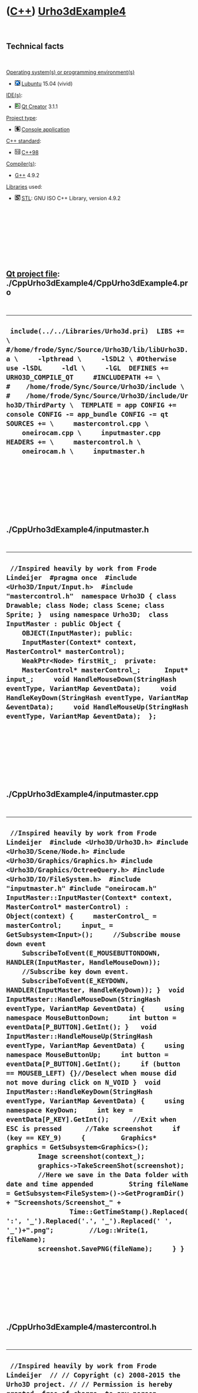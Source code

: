 



 

 

 

 

 

([C++](Cpp.htm)) [Urho3dExample4](CppUrho3dExample4.htm)
========================================================

 

Technical facts
---------------

 

[Operating system(s) or programming environment(s)](CppOs.htm)

-   ![Lubuntu](PicLubuntu.png) [Lubuntu](CppLubuntu.htm) 15.04 (vivid)

[IDE(s)](CppIde.htm):

-   ![Qt Creator](PicQtCreator.png) [Qt Creator](CppQtCreator.htm) 3.1.1

[Project type](CppQtProjectType.htm):

-   ![console](PicConsole.png) [Console
    application](CppConsoleApplication.htm)

[C++ standard](CppStandard.htm):

-   ![C++98](PicCpp98.png) [C++98](Cpp98.htm)

[Compiler(s)](CppCompiler.htm):

-   [G++](CppGpp.htm) 4.9.2

[Libraries](CppLibrary.htm) used:

-   ![STL](PicStl.png) [STL](CppStl.htm): GNU ISO C++ Library, version
    4.9.2

 

 

 

 

 

[Qt project file](CppQtProjectFile.htm): ./CppUrho3dExample4/CppUrho3dExample4.pro
----------------------------------------------------------------------------------

 

  ----------------------------------------------------------------------------------------------------------------------------------------------------------------------------------------------------------------------------------------------------------------------------------------------------------------------------------------------------------------------------------------------------------------------------------------------------------------------------------------------------------------------------------------------------------------------------
  ` include(../../Libraries/Urho3d.pri)  LIBS += \      #/home/frode/Sync/Source/Urho3D/lib/libUrho3D.a \     -lpthread \     -lSDL2 \ #Otherwise use -lSDL     -ldl \     -lGL  DEFINES += URHO3D_COMPILE_QT     #INCLUDEPATH += \ #    /home/frode/Sync/Source/Urho3D/include \ #    /home/frode/Sync/Source/Urho3D/include/Urho3D/ThirdParty \  TEMPLATE = app CONFIG += console CONFIG -= app_bundle CONFIG -= qt  SOURCES += \     mastercontrol.cpp \     oneirocam.cpp \     inputmaster.cpp  HEADERS += \     mastercontrol.h \     oneirocam.h \     inputmaster.h`
  ----------------------------------------------------------------------------------------------------------------------------------------------------------------------------------------------------------------------------------------------------------------------------------------------------------------------------------------------------------------------------------------------------------------------------------------------------------------------------------------------------------------------------------------------------------------------------

 

 

 

 

 

./CppUrho3dExample4/inputmaster.h
---------------------------------

 

  -----------------------------------------------------------------------------------------------------------------------------------------------------------------------------------------------------------------------------------------------------------------------------------------------------------------------------------------------------------------------------------------------------------------------------------------------------------------------------------------------------------------------------------------------------------------------------------------------------------------------------------------------------------------------------------------------
  ` //Inspired heavily by work from Frode Lindeijer  #pragma once  #include <Urho3D/Input/Input.h>  #include "mastercontrol.h"  namespace Urho3D { class Drawable; class Node; class Scene; class Sprite; }  using namespace Urho3D;  class InputMaster : public Object {     OBJECT(InputMaster); public:     InputMaster(Context* context, MasterControl* masterControl);     WeakPtr<Node> firstHit_;  private:     MasterControl* masterControl_;      Input* input_;     void HandleMouseDown(StringHash eventType, VariantMap &eventData);     void HandleKeyDown(StringHash eventType, VariantMap &eventData);     void HandleMouseUp(StringHash eventType, VariantMap &eventData);  };`
  -----------------------------------------------------------------------------------------------------------------------------------------------------------------------------------------------------------------------------------------------------------------------------------------------------------------------------------------------------------------------------------------------------------------------------------------------------------------------------------------------------------------------------------------------------------------------------------------------------------------------------------------------------------------------------------------------

 

 

 

 

 

./CppUrho3dExample4/inputmaster.cpp
-----------------------------------

 

  ---------------------------------------------------------------------------------------------------------------------------------------------------------------------------------------------------------------------------------------------------------------------------------------------------------------------------------------------------------------------------------------------------------------------------------------------------------------------------------------------------------------------------------------------------------------------------------------------------------------------------------------------------------------------------------------------------------------------------------------------------------------------------------------------------------------------------------------------------------------------------------------------------------------------------------------------------------------------------------------------------------------------------------------------------------------------------------------------------------------------------------------------------------------------------------------------------------------------------------------------------------------------------------------------------------------------------------------------------------------------------------------------------------------------------------------------------------------------------------------------------------------------------------------------------------------------------------------------------------------------------------------------------------------------------------------------------------------------------------------------------------------------------------------------------------------------------------------------------------------------------
  ` //Inspired heavily by work from Frode Lindeijer  #include <Urho3D/Urho3D.h> #include <Urho3D/Scene/Node.h> #include <Urho3D/Graphics/Graphics.h> #include <Urho3D/Graphics/OctreeQuery.h> #include <Urho3D/IO/FileSystem.h>  #include "inputmaster.h" #include "oneirocam.h"  InputMaster::InputMaster(Context* context, MasterControl* masterControl) : Object(context) {     masterControl_ = masterControl;     input_ = GetSubsystem<Input>();     //Subscribe mouse down event     SubscribeToEvent(E_MOUSEBUTTONDOWN, HANDLER(InputMaster, HandleMouseDown));     //Subscribe key down event.     SubscribeToEvent(E_KEYDOWN, HANDLER(InputMaster, HandleKeyDown)); }  void InputMaster::HandleMouseDown(StringHash eventType, VariantMap &eventData) {     using namespace MouseButtonDown;     int button = eventData[P_BUTTON].GetInt(); }   void InputMaster::HandleMouseUp(StringHash eventType, VariantMap &eventData) {     using namespace MouseButtonUp;     int button = eventData[P_BUTTON].GetInt();     if (button == MOUSEB_LEFT) {}//Deselect when mouse did not move during click on N_VOID }  void InputMaster::HandleKeyDown(StringHash eventType, VariantMap &eventData) {     using namespace KeyDown;     int key = eventData[P_KEY].GetInt();      //Exit when ESC is pressed      //Take screenshot     if (key == KEY_9)     {         Graphics* graphics = GetSubsystem<Graphics>();         Image screenshot(context_);         graphics->TakeScreenShot(screenshot);         //Here we save in the Data folder with date and time appended         String fileName = GetSubsystem<FileSystem>()->GetProgramDir() + "Screenshots/Screenshot_" +                 Time::GetTimeStamp().Replaced(':', '_').Replaced('.', '_').Replaced(' ', '_')+".png";         //Log::Write(1, fileName);         screenshot.SavePNG(fileName);     } }`
  ---------------------------------------------------------------------------------------------------------------------------------------------------------------------------------------------------------------------------------------------------------------------------------------------------------------------------------------------------------------------------------------------------------------------------------------------------------------------------------------------------------------------------------------------------------------------------------------------------------------------------------------------------------------------------------------------------------------------------------------------------------------------------------------------------------------------------------------------------------------------------------------------------------------------------------------------------------------------------------------------------------------------------------------------------------------------------------------------------------------------------------------------------------------------------------------------------------------------------------------------------------------------------------------------------------------------------------------------------------------------------------------------------------------------------------------------------------------------------------------------------------------------------------------------------------------------------------------------------------------------------------------------------------------------------------------------------------------------------------------------------------------------------------------------------------------------------------------------------------------------------

 

 

 

 

 

./CppUrho3dExample4/mastercontrol.h
-----------------------------------

 

  --------------------------------------------------------------------------------------------------------------------------------------------------------------------------------------------------------------------------------------------------------------------------------------------------------------------------------------------------------------------------------------------------------------------------------------------------------------------------------------------------------------------------------------------------------------------------------------------------------------------------------------------------------------------------------------------------------------------------------------------------------------------------------------------------------------------------------------------------------------------------------------------------------------------------------------------------------------------------------------------------------------------------------------------------------------------------------------------------------------------------------------------------------------------------------------------------------------------------------------------------------------------------------------------------------------------------------------------------------------------------------------------------------------------------------------------------------------------------------------------------------------------------------------------------------------------------------------------------------------------------------------------------------------------------------------------------------------------------------------------------------------------------------------------------------------------------------------------------------------------------------------------------------------------------------------------------------------------------------------------------------------------------------------------------------------------------------------------------------------------------------------------------------------------------------------------------------------------------------------------------------------------------------------------------------------------------------------------------------------------------------------------------------------------------------------------------------------------------------------------------------------------------------------------------------------------------------------------------------------------------------------------------------------------------------------------------------------------------------------------------------------------------------------------------------------------------------------------------------------------------------------------------------------------------------------------------------------------------------------------------------------------------------------------------------------------------------------------------------------------------------------------------------------------------------------------------------------------------------------------------------------------------------------------------------------------------------------------------------------------------------------------------------------------------------------------------------------------------------------------------------------------------------------------------------------------------------------------------------------------------------------------------------------------------------------------------------------------------------------------------------------------------------------------------------------------------------------------------------------------------------------------------------------------------------------------------------------------------------------------------------------------------------------------------------------------------------------------------------------------------------------------------------------------
  ` //Inspired heavily by work from Frode Lindeijer  // // Copyright (c) 2008-2015 the Urho3D project. // // Permission is hereby granted, free of charge, to any person obtaining a copy // of this software and associated documentation files (the "Software"), to deal // in the Software without restriction, including without limitation the rights // to use, copy, modify, merge, publish, distribute, sublicense, and/or sell // copies of the Software, and to permit persons to whom the Software is // furnished to do so, subject to the following conditions: // // The above copyright notice and this permission notice shall be included in // all copies or substantial portions of the Software. // // THE SOFTWARE IS PROVIDED "AS IS", WITHOUT WARRANTY OF ANY KIND, EXPRESS OR // IMPLIED, INCLUDING BUT NOT LIMITED TO THE WARRANTIES OF MERCHANTABILITY, // FITNESS FOR A PARTICULAR PURPOSE AND NONINFRINGEMENT. IN NO EVENT SHALL THE // AUTHORS OR COPYRIGHT HOLDERS BE LIABLE FOR ANY CLAIM, DAMAGES OR OTHER // LIABILITY, WHETHER IN AN ACTION OF CONTRACT, TORT OR OTHERWISE, ARISING FROM, // OUT OF OR IN CONNECTION WITH THE SOFTWARE OR THE USE OR OTHER DEALINGS IN // THE SOFTWARE. //  #pragma once  #include <Urho3D/Urho3D.h> #include <Urho3D/Container/HashMap.h> #include <Urho3D/Engine/Application.h> #include <Urho3D/Graphics/Viewport.h> #include <Urho3D/Graphics/Renderer.h> #include <Urho3D/UI/UI.h> //#include <Urho3D/Physics/RigidBody.h>  namespace Urho3D { class Drawable; class Node; class Scene; class Sprite; }  using namespace Urho3D;  class OneiroCam; class InputMaster;  typedef struct GameWorld {     SharedPtr<OneiroCam> camera;     SharedPtr<Scene> scene;     SharedPtr<Node> backgroundNode;     SharedPtr<Node> voidNode;     struct {         SharedPtr<Node> sceneCursor;         SharedPtr<Cursor> uiCursor;         PODVector<RayQueryResult> hitResults;     } cursor; } GameWorld;  typedef struct HitInfo {     Vector3 position_;     Vector3 hitNormal_;     Node* hitNode_;     Drawable* drawable_; } HitInfo;  namespace { StringHash const N_VOID = StringHash("Void"); StringHash const N_CURSOR = StringHash("Cursor"); StringHash const N_TILEPART = StringHash("TilePart"); StringHash const N_SLOT = StringHash("Slot"); }  class MasterControl : public Application {     /// Enable type information.     OBJECT(MasterControl);     friend class InputMaster; public:     /// Constructor.     MasterControl(Context* context);     GameWorld world;     SharedPtr<ResourceCache> cache_;     SharedPtr<Graphics> graphics_;       /// Setup before engine initialization. Modifies the engine paramaters.     virtual void Setup();     /// Setup after engine initialization.     virtual void Start();     /// Cleanup after the main loop. Called by Application.     virtual void Stop();     void Exit(); private:     SharedPtr<UI> ui_;     SharedPtr<Renderer> renderer_;     SharedPtr<XMLFile> defaultStyle_;      /// Set custom window title and icon     void SetWindowTitleAndIcon();     /// Create console and debug HUD     void CreateConsoleAndDebugHud();      /// Construct the scene content.     void CreateScene();     /// Construct user interface elements.     void CreateUI();     /// Subscribe to application-wide logic update and post-render update events.     void SubscribeToEvents();      /// Handle scene update event to control camera's pitch and yaw.     void HandleSceneUpdate(StringHash eventType, VariantMap& eventData);     /// Handle the logic update event.     void HandleUpdate(StringHash eventType, VariantMap& eventData);     /// Handle the post-render update event.     void HandlePostRenderUpdate(StringHash eventType, VariantMap& eventData);      /// Create a mushroom object at position.     void CreatePlatform(const Vector3 pos);     void UpdateCursor(double timeStep);     /// Utility function to raycast to the cursor position. Return true if hit.     bool CursorRayCast(double maxDistance, PODVector<RayQueryResult> &hitResults);      /// Pause flag     bool paused_; };`
  --------------------------------------------------------------------------------------------------------------------------------------------------------------------------------------------------------------------------------------------------------------------------------------------------------------------------------------------------------------------------------------------------------------------------------------------------------------------------------------------------------------------------------------------------------------------------------------------------------------------------------------------------------------------------------------------------------------------------------------------------------------------------------------------------------------------------------------------------------------------------------------------------------------------------------------------------------------------------------------------------------------------------------------------------------------------------------------------------------------------------------------------------------------------------------------------------------------------------------------------------------------------------------------------------------------------------------------------------------------------------------------------------------------------------------------------------------------------------------------------------------------------------------------------------------------------------------------------------------------------------------------------------------------------------------------------------------------------------------------------------------------------------------------------------------------------------------------------------------------------------------------------------------------------------------------------------------------------------------------------------------------------------------------------------------------------------------------------------------------------------------------------------------------------------------------------------------------------------------------------------------------------------------------------------------------------------------------------------------------------------------------------------------------------------------------------------------------------------------------------------------------------------------------------------------------------------------------------------------------------------------------------------------------------------------------------------------------------------------------------------------------------------------------------------------------------------------------------------------------------------------------------------------------------------------------------------------------------------------------------------------------------------------------------------------------------------------------------------------------------------------------------------------------------------------------------------------------------------------------------------------------------------------------------------------------------------------------------------------------------------------------------------------------------------------------------------------------------------------------------------------------------------------------------------------------------------------------------------------------------------------------------------------------------------------------------------------------------------------------------------------------------------------------------------------------------------------------------------------------------------------------------------------------------------------------------------------------------------------------------------------------------------------------------------------------------------------------------------------------------------------------------------------------------

 

 

 

 

 

./CppUrho3dExample4/mastercontrol.cpp
-------------------------------------

 

  -----------------------------------------------------------------------------------------------------------------------------------------------------------------------------------------------------------------------------------------------------------------------------------------------------------------------------------------------------------------------------------------------------------------------------------------------------------------------------------------------------------------------------------------------------------------------------------------------------------------------------------------------------------------------------------------------------------------------------------------------------------------------------------------------------------------------------------------------------------------------------------------------------------------------------------------------------------------------------------------------------------------------------------------------------------------------------------------------------------------------------------------------------------------------------------------------------------------------------------------------------------------------------------------------------------------------------------------------------------------------------------------------------------------------------------------------------------------------------------------------------------------------------------------------------------------------------------------------------------------------------------------------------------------------------------------------------------------------------------------------------------------------------------------------------------------------------------------------------------------------------------------------------------------------------------------------------------------------------------------------------------------------------------------------------------------------------------------------------------------------------------------------------------------------------------------------------------------------------------------------------------------------------------------------------------------------------------------------------------------------------------------------------------------------------------------------------------------------------------------------------------------------------------------------------------------------------------------------------------------------------------------------------------------------------------------------------------------------------------------------------------------------------------------------------------------------------------------------------------------------------------------------------------------------------------------------------------------------------------------------------------------------------------------------------------------------------------------------------------------------------------------------------------------------------------------------------------------------------------------------------------------------------------------------------------------------------------------------------------------------------------------------------------------------------------------------------------------------------------------------------------------------------------------------------------------------------------------------------------------------------------------------------------------------------------------------------------------------------------------------------------------------------------------------------------------------------------------------------------------------------------------------------------------------------------------------------------------------------------------------------------------------------------------------------------------------------------------------------------------------------------------------------------------------------------------------------------------------------------------------------------------------------------------------------------------------------------------------------------------------------------------------------------------------------------------------------------------------------------------------------------------------------------------------------------------------------------------------------------------------------------------------------------------------------------------------------------------------------------------------------------------------------------------------------------------------------------------------------------------------------------------------------------------------------------------------------------------------------------------------------------------------------------------------------------------------------------------------------------------------------------------------------------------------------------------------------------------------------------------------------------------------------------------------------------------------------------------------------------------------------------------------------------------------------------------------------------------------------------------------------------------------------------------------------------------------------------------------------------------------------------------------------------------------------------------------------------------------------------------------------------------------------------------------------------------------------------------------------------------------------------------------------------------------------------------------------------------------------------------------------------------------------------------------------------------------------------------------------------------------------------------------------------------------------------------------------------------------------------------------------------------------------------------------------------------------------------------------------------------------------------------------------------------------------------------------------------------------------------------------------------------------------------------------------------------------------------------------------------------------------------------------------------------------------------------------------------------------------------------------------------------------------------------------------------------------------------------------------------------------------------------------------------------------------------------------------------------------------------------------------------------------------------------------------------------------------------------------------------------------------------------------------------------------------------------------------------------------------------------------------------------------------------------------------------------------------------------------------------------------------------------------------------------------------------------------------------------------------------------------------------------------------------------------------------------------------------------------------------------------------------------------------------------------------------------------------------------------------------------------------------------------------------------------------------------------------------------------------------------------------------------------------------------------------------------------------------------------------------------------------------------------------------------------------------------------------------------------------------------------------------------------------------------------------------------------------------------------------------------------------------------------------------------------------------------------------------------------------------------------------------------------------------------------------------------------------------------------------------------------------------------------------------------------------------------------------------------------------------------------------------------------------------------------------------------------------------------------------------------------------------------------------------------------------------------------------------------------------------------------------------------------------------------------------------------------------------------------------------------------------------------------------------------------------------------------------------------------------------------------------------------------------------------------------------------------------------------------------------------------------------------------------------------------------------------------------------------------------------------------------------------------------------------------------------------------------------------------------------------------------------------------------------------------------------------------------------------------------------------------------------------------------------------------------------------------------------------------------------------------------------------------------------------------------------------------------------------------------------------------------------------------------------------------------------------------------------------------------------------------------------------------------------------------------------------------------------------------------------------------------------------------------------------------------------------------------------------------------------------------------------------------------------------------------------------------------------------------------------------------------------------------------------------------------------------------------------------------------------------------------------------------------------------------------------------------------------------------------------------------------------------------------------------------------------------------------------------------------------------------------------------------------------------------------------------------------------------------------------------------------------------------------------------------------------------------------------------------------------------------------------------------------------------------------------------------------------------------------------------------------------------------------------------------------------------------------------------------------------------------------------------------------------------------------------------------------------------------------------------------------------------------------------------------------------------------------------------------------------------------------------------------------------------------------------------------------------------------------------------------------------------------------------------------------------------------------------------------------------------------------------------------------------------------------------------------------------------------------------------------------------------------------------------------------------------------------------------------------------------------------------------------------------------------------------------------------------------------------------------------------------------------------------------------------------------------------------------------------------------------------------------------------------------------------------------------------------------------------------------------------------------------------------------------------------------------------------------------------------------------------------------------------------------------------------------------------------------------------------------------------------------------------------------
  ` //Inspired heavily by work from Frode Lindeijer  // // Copyright (c) 2008-2015 the Urho3D project. // // Permission is hereby granted, free of charge, to any person obtaining a copy // of this software and associated documentation files (the "Software"), to deal // in the Software without restriction, including without limitation the rights // to use, copy, modify, merge, publish, distribute, sublicense, and/or sell // copies of the Software, and to permit persons to whom the Software is // furnished to do so, subject to the following conditions: // // The above copyright notice and this permission notice shall be included in // all copies or substantial portions of the Software. // // THE SOFTWARE IS PROVIDED "AS IS", WITHOUT WARRANTY OF ANY KIND, EXPRESS OR // IMPLIED, INCLUDING BUT NOT LIMITED TO THE WARRANTIES OF MERCHANTABILITY, // FITNESS FOR A PARTICULAR PURPOSE AND NONINFRINGEMENT. IN NO EVENT SHALL THE // AUTHORS OR COPYRIGHT HOLDERS BE LIABLE FOR ANY CLAIM, DAMAGES OR OTHER // LIABILITY, WHETHER IN AN ACTION OF CONTRACT, TORT OR OTHERWISE, ARISING FROM, // OUT OF OR IN CONNECTION WITH THE SOFTWARE OR THE USE OR OTHER DEALINGS IN // THE SOFTWARE. //  #include <Urho3D/Urho3D.h> #include <Urho3D/Engine/Engine.h> #include <Urho3D/Engine/Console.h> #include <Urho3D/Graphics/Graphics.h> #include <Urho3D/Graphics/DebugRenderer.h> #include <Urho3D/Engine/DebugHud.h> #include <Urho3D/DebugNew.h> #include <Urho3D/UI/Text.h> #include <Urho3D/UI/Font.h> #include <Urho3D/Scene/Scene.h> #include <Urho3D/Physics/PhysicsWorld.h> #include <Urho3D/Physics/CollisionShape.h> #include <Urho3D/Graphics/Model.h> #include <Urho3D/Graphics/StaticModel.h> #include <Urho3D/Graphics/Light.h> #include <Urho3D/Graphics/Camera.h> #include <Urho3D/Graphics/Material.h> #include <Urho3D/Graphics/RenderPath.h> #include <Urho3D/IO/FileSystem.h> #include <Urho3D/Resource/ResourceCache.h> #include <Urho3D/Resource/XMLFile.h> #include <Urho3D/Resource/Resource.h> #include <Urho3D/Audio/Sound.h> #include <Urho3D/Audio/SoundSource.h>  #include <Urho3D/IO/Log.h> #include <Urho3D/Scene/SceneEvents.h> #include <Urho3D/Core/CoreEvents.h> #include <Urho3D/Graphics/Octree.h> #include <Urho3D/Graphics/OctreeQuery.h>  #include "mastercontrol.h" #include "oneirocam.h" #include "inputmaster.h"  DEFINE_APPLICATION_MAIN(MasterControl);  MasterControl::MasterControl(Context *context):     Application(context),     paused_(false) {   std::system("ln -s ../../Libraries/Urho3D/bin/Data");   std::system("ln -s ../../Libraries/Urho3D/bin/CoreData"); }   void MasterControl::Setup() {     // Modify engine startup parameters.     //Set custom window title and icon.     engineParameters_["WindowTitle"] = "TestVoxelWidget";     engineParameters_["LogName"] = GetSubsystem<FileSystem>()->GetAppPreferencesDir("urho3d", "logs")+"TestVoxelWidget.log";     engineParameters_["FullScreen"] = true;     engineParameters_["Headless"] = false;     engineParameters_["WindowWidth"] = 1980;     engineParameters_["WindowHeight"] = 1080; } void MasterControl::Start() {     new InputMaster(context_, this);     cache_ = GetSubsystem<ResourceCache>();     graphics_ = GetSubsystem<Graphics>();     renderer_ = GetSubsystem<Renderer>();      // Get default style     defaultStyle_ = cache_->GetResource<XMLFile>("UI/DefaultStyle.xml");     SetWindowTitleAndIcon();     //Create console and debug HUD.     CreateConsoleAndDebugHud();     //Create the scene content     CreateScene();     //Create the UI content     CreateUI();     //Hook up to the frame update and render post-update events     SubscribeToEvents();      //Sound* music = cache_->GetResource<Sound>("Resources/Music/Macroform_-_Compassion.ogg"); //Main menu     //Sound* music = cache_->GetResource<Sound>("Resources/Music/Macroform_-_Dreaming.ogg");     /*     Sound* music = cache_->GetResource<Sound>("Resources/Music/Macroform_-_Root.ogg"); //Battle     music->SetLooped(true);     Node* musicNode = world.scene->CreateChild("Music");     SoundSource* musicSource = musicNode->CreateComponent<SoundSource>();     musicSource->SetSoundType(SOUND_MUSIC);     musicSource->Play(music);     */ } void MasterControl::Stop() {     engine_->DumpResources(true); }  void MasterControl::SubscribeToEvents() {     //Subscribe scene update event.     SubscribeToEvent(E_SCENEUPDATE, HANDLER(MasterControl, HandleSceneUpdate));     //Subscribe HandleUpdate() function for processing update events     SubscribeToEvent(E_UPDATE, HANDLER(MasterControl, HandleUpdate));     //Subscribe scene update event.     SubscribeToEvent(E_SCENEUPDATE, HANDLER(MasterControl, HandleSceneUpdate)); }  void MasterControl::SetWindowTitleAndIcon() {     //Create console     Console* console = engine_->CreateConsole();     console->SetDefaultStyle(defaultStyle_);     console->GetBackground()->SetOpacity(0.0f);      //Create debug HUD     DebugHud* debugHud = engine_->CreateDebugHud();     debugHud->SetDefaultStyle(defaultStyle_); }  void MasterControl::CreateConsoleAndDebugHud() {     // Create console     Console* console = engine_->CreateConsole();     console->SetDefaultStyle(defaultStyle_);     console->GetBackground()->SetOpacity(0.8f);      // Create debug HUD.     DebugHud* debugHud = engine_->CreateDebugHud();     debugHud->SetDefaultStyle(defaultStyle_); }  void MasterControl::CreateUI() {     ResourceCache* cache = GetSubsystem<ResourceCache>();     UI* ui = GetSubsystem<UI>();      //Create a Cursor UI element because we want to be able to hide and show it at will. When hidden, the mouse cursor will control the camera     world.cursor.uiCursor = new Cursor(context_);     world.cursor.uiCursor->SetVisible(false);     ui->SetCursor(world.cursor.uiCursor);      //Set starting position of the cursor at the rendering window center     world.cursor.uiCursor->SetPosition(graphics_->GetWidth()/2, graphics_->GetHeight()/2);      //Construct new Text object, set string to display and font to use     Text* instructionText = ui->GetRoot()->CreateChild<Text>();     instructionText->SetText(                 "TestVoxelWidget"                 );     //instructionText->SetFont(cache->GetResource<Font>("Resources/Fonts/Riau.ttf"), 32);     //The text has multiple rows. Center them in relation to each other     instructionText->SetHorizontalAlignment(HA_CENTER);     instructionText->SetVerticalAlignment(VA_CENTER);     instructionText->SetPosition(0, ui->GetRoot()->GetHeight()/2.1); }  void MasterControl::CreateScene() {     world.scene = new Scene(context_);      //Create octree, use default volume (-1000, -1000, -1000) to (1000,1000,1000)     /*Octree* octree = */world.scene->CreateComponent<Octree>();     //octree->SetSize(BoundingBox(Vector3(-10000, -100, -10000), Vector3(10000, 1000, 10000)), 1024);     PhysicsWorld* physicsWorld = world.scene->CreateComponent<PhysicsWorld>();     physicsWorld->SetGravity(Vector3::ZERO);     world.scene->CreateComponent<DebugRenderer>();      //Create cursor     world.cursor.sceneCursor = world.scene->CreateChild("Cursor");     world.cursor.sceneCursor->SetPosition(Vector3(0.0f,0.0f,0.0f));     StaticModel* cursorObject = world.cursor.sceneCursor->CreateComponent<StaticModel>();     //cursorObject->SetModel(cache_->GetResource<Model>("Resources/Models/Cursor.mdl"));     //cursorObject->SetMaterial(cache_->GetResource<Material>("Resources/Materials/glow.xml"));      //Create an invisible plane for mouse raycasting     world.voidNode = world.scene->CreateChild("Void");     //Location is set in update since the plane moves with the camera.     world.voidNode->SetScale(Vector3(1000.0f, 1.0f, 1000.0f));     StaticModel* planeObject = world.voidNode->CreateComponent<StaticModel>();     //planeObject->SetModel(cache_->GetResource<Model>("Models/Plane.mdl"));     //planeObject->SetMaterial(cache_->GetResource<Material>("Resources/Materials/invisible.xml"));      //Create background     for (int i = -2; i <= 2; i++){         for (int j = -2; j <= 2; j++){             world.backgroundNode = world.scene->CreateChild("BackPlane");             world.backgroundNode->SetScale(Vector3(512.0f, 1.0f, 512.0f));             world.backgroundNode->SetPosition(Vector3(512.0f*i, -200.0f, 512.0f*j));             StaticModel* backgroundObject = world.backgroundNode->CreateComponent<StaticModel>();             backgroundObject->SetModel(cache_->GetResource<Model>("Models/Plane.mdl"));             //backgroundObject->SetMaterial(cache_->GetResource<Material>("Resources/Materials/dreamsky.xml"));         }     }     //Create a Zone component for ambient lighting & fog control     /*Node* zoneNode = world.scene_->CreateChild("Zone");     Zone* zone = zoneNode->CreateComponent<Zone>();     zone->SetBoundingBox(BoundingBox(Vector3(-1000.0f, -10.0f, -1000.0f),Vector3(1000.0f, 20.0f, 1000.0f)));     zone->SetAmbientColor(Color(0.15f, 0.15f, 0.15f));     zone->SetFogColor(Color(0.2f, 0.1f, 0.3f));     zone->SetFogStart(100.0f);     zone->SetFogEnd(110.0f);*/      //Create a directional light to the world. Enable cascaded shadows on it     Node* lightNode = world.scene->CreateChild("DirectionalLight");     lightNode->SetDirection(Vector3(0.0f, -1.0f, 0.0f));     Light* light = lightNode->CreateComponent<Light>();     light->SetLightType(LIGHT_DIRECTIONAL);     light->SetBrightness(1.0f);     light->SetColor(Color(1.0f, 0.8f, 0.7f));     light->SetCastShadows(true);     light->SetShadowBias(BiasParameters(0.00025f, 0.5f));      //Create a second directional light without shadows     Node* lightNode2 = world.scene->CreateChild("DirectionalLight");     lightNode2->SetDirection(Vector3(0.0f, 1.0f, 0.0f));     Light* light2 = lightNode2->CreateComponent<Light>();     light2->SetLightType(LIGHT_DIRECTIONAL);     light2->SetBrightness(0.25f);     light2->SetColor(Color(1.0f, 1.0f, 0.9f));     light2->SetCastShadows(true);     light2->SetShadowBias(BiasParameters(0.00025f, 0.5f));      //Set cascade splits at 10, 50, 200 world unitys, fade shadows at 80% of maximum shadow distance     light->SetShadowCascade(CascadeParameters(7.0f, 23.0f, 42.0f, 500.0f, 0.8f));      //Create camera     world.camera = new OneiroCam(context_, this); }  void MasterControl::HandleUpdate(StringHash eventType, VariantMap &eventData) {  }  void MasterControl::HandleSceneUpdate(StringHash eventType, VariantMap &eventData) {     using namespace Update;     double timeStep = eventData[P_TIMESTEP].GetFloat();     world.voidNode->SetPosition((2.0f*Vector3::DOWN) + (world.camera->GetWorldPosition()*Vector3(1.0f,0.0f,1.0f)));     UpdateCursor(timeStep); }  void MasterControl::UpdateCursor(double timeStep) {     world.cursor.sceneCursor->Rotate(Quaternion(0.0f,100.0f*timeStep,0.0f));     world.cursor.sceneCursor->SetScale((world.cursor.sceneCursor->GetWorldPosition() - world.camera->GetWorldPosition()).Length()*0.05f);     if (CursorRayCast(250.0f, world.cursor.hitResults))     {         for (int i = 0; i < world.cursor.hitResults.Size(); i++)         {             if (world.cursor.hitResults[i].node_->GetNameHash() == N_VOID)             {                 Vector3 camHitDifference = world.camera->translationNode_->GetWorldPosition() - world.cursor.hitResults[i].position_;                 camHitDifference /= world.camera->translationNode_->GetWorldPosition().y_ - world.voidNode->GetPosition().y_;                 camHitDifference *= world.camera->translationNode_->GetWorldPosition().y_;                 world.cursor.sceneCursor->SetWorldPosition(world.camera->translationNode_->GetWorldPosition()-camHitDifference);             }         }     } }  bool MasterControl::CursorRayCast(double maxDistance, PODVector<RayQueryResult> &hitResults) {     Ray cameraRay = world.camera->camera_->GetScreenRay(0.5f,0.5f);     RayOctreeQuery query(hitResults, cameraRay, RAY_TRIANGLE, maxDistance, DRAWABLE_GEOMETRY);     world.scene->GetComponent<Octree>()->Raycast(query);     if (hitResults.Size()) return true;     else return false; }  void MasterControl::Exit() {     engine_->Exit(); }  void MasterControl::HandlePostRenderUpdate(StringHash eventType, VariantMap &eventData) {     //world.scene->GetComponent<PhysicsWorld>()->DrawDebugGeometry(true); }`
  -----------------------------------------------------------------------------------------------------------------------------------------------------------------------------------------------------------------------------------------------------------------------------------------------------------------------------------------------------------------------------------------------------------------------------------------------------------------------------------------------------------------------------------------------------------------------------------------------------------------------------------------------------------------------------------------------------------------------------------------------------------------------------------------------------------------------------------------------------------------------------------------------------------------------------------------------------------------------------------------------------------------------------------------------------------------------------------------------------------------------------------------------------------------------------------------------------------------------------------------------------------------------------------------------------------------------------------------------------------------------------------------------------------------------------------------------------------------------------------------------------------------------------------------------------------------------------------------------------------------------------------------------------------------------------------------------------------------------------------------------------------------------------------------------------------------------------------------------------------------------------------------------------------------------------------------------------------------------------------------------------------------------------------------------------------------------------------------------------------------------------------------------------------------------------------------------------------------------------------------------------------------------------------------------------------------------------------------------------------------------------------------------------------------------------------------------------------------------------------------------------------------------------------------------------------------------------------------------------------------------------------------------------------------------------------------------------------------------------------------------------------------------------------------------------------------------------------------------------------------------------------------------------------------------------------------------------------------------------------------------------------------------------------------------------------------------------------------------------------------------------------------------------------------------------------------------------------------------------------------------------------------------------------------------------------------------------------------------------------------------------------------------------------------------------------------------------------------------------------------------------------------------------------------------------------------------------------------------------------------------------------------------------------------------------------------------------------------------------------------------------------------------------------------------------------------------------------------------------------------------------------------------------------------------------------------------------------------------------------------------------------------------------------------------------------------------------------------------------------------------------------------------------------------------------------------------------------------------------------------------------------------------------------------------------------------------------------------------------------------------------------------------------------------------------------------------------------------------------------------------------------------------------------------------------------------------------------------------------------------------------------------------------------------------------------------------------------------------------------------------------------------------------------------------------------------------------------------------------------------------------------------------------------------------------------------------------------------------------------------------------------------------------------------------------------------------------------------------------------------------------------------------------------------------------------------------------------------------------------------------------------------------------------------------------------------------------------------------------------------------------------------------------------------------------------------------------------------------------------------------------------------------------------------------------------------------------------------------------------------------------------------------------------------------------------------------------------------------------------------------------------------------------------------------------------------------------------------------------------------------------------------------------------------------------------------------------------------------------------------------------------------------------------------------------------------------------------------------------------------------------------------------------------------------------------------------------------------------------------------------------------------------------------------------------------------------------------------------------------------------------------------------------------------------------------------------------------------------------------------------------------------------------------------------------------------------------------------------------------------------------------------------------------------------------------------------------------------------------------------------------------------------------------------------------------------------------------------------------------------------------------------------------------------------------------------------------------------------------------------------------------------------------------------------------------------------------------------------------------------------------------------------------------------------------------------------------------------------------------------------------------------------------------------------------------------------------------------------------------------------------------------------------------------------------------------------------------------------------------------------------------------------------------------------------------------------------------------------------------------------------------------------------------------------------------------------------------------------------------------------------------------------------------------------------------------------------------------------------------------------------------------------------------------------------------------------------------------------------------------------------------------------------------------------------------------------------------------------------------------------------------------------------------------------------------------------------------------------------------------------------------------------------------------------------------------------------------------------------------------------------------------------------------------------------------------------------------------------------------------------------------------------------------------------------------------------------------------------------------------------------------------------------------------------------------------------------------------------------------------------------------------------------------------------------------------------------------------------------------------------------------------------------------------------------------------------------------------------------------------------------------------------------------------------------------------------------------------------------------------------------------------------------------------------------------------------------------------------------------------------------------------------------------------------------------------------------------------------------------------------------------------------------------------------------------------------------------------------------------------------------------------------------------------------------------------------------------------------------------------------------------------------------------------------------------------------------------------------------------------------------------------------------------------------------------------------------------------------------------------------------------------------------------------------------------------------------------------------------------------------------------------------------------------------------------------------------------------------------------------------------------------------------------------------------------------------------------------------------------------------------------------------------------------------------------------------------------------------------------------------------------------------------------------------------------------------------------------------------------------------------------------------------------------------------------------------------------------------------------------------------------------------------------------------------------------------------------------------------------------------------------------------------------------------------------------------------------------------------------------------------------------------------------------------------------------------------------------------------------------------------------------------------------------------------------------------------------------------------------------------------------------------------------------------------------------------------------------------------------------------------------------------------------------------------------------------------------------------------------------------------------------------------------------------------------------------------------------------------------------------------------------------------------------------------------------------------------------------------------------------------------------------------------------------------------------------------------------------------------------------------------------------------------------------------------------------------------------------------------------------------------------------------------------------------------------------------------------------------------------------------------------------------------------------------------------------------------------------------------------------------------------------------------------------------------------------------------------------------------------------------------------------------------------------------------------------------------------------------------------------------------------------------------------------------------------------------------------------------------------------------------------------------------------------------------------------------------------------------------------------------------------------------------------

 

 

 

 

 

./CppUrho3dExample4/oneirocam.h
-------------------------------

 

  -------------------------------------------------------------------------------------------------------------------------------------------------------------------------------------------------------------------------------------------------------------------------------------------------------------------------------------------------------------------------------------------------------------------------------------------------------------------------------------------------------------------------------------------------------------------------------------------------------------------------------------------------------------------------------------------------------------------------------------------------------------------------------------------------------------------------------------------------------------------------------------------------------------------------------------------------------------------------------------------------------------------------------------------------------------------------------------------------------------------------------------------------------------
  ` //Inspired heavily by work from Frode Lindeijer  #pragma once  #include "mastercontrol.h"  namespace Urho3D {   class Drawable;   class Node;   class Scene;   class Sprite;   class Viewport;   class RenderPath;   class RigidBody;   class Camera; }  using namespace Urho3D;  class OneiroCam : public Object {     OBJECT(OneiroCam);     friend class MasterControl;     friend class InputMaster; public:     OneiroCam(Context *context, MasterControl* masterControl);      virtual void Start();     virtual void Stop();      SharedPtr<Camera> camera_;     SharedPtr<Viewport> viewport_;     SharedPtr<RenderPath> effectRenderPath;      Vector3 GetWorldPosition();     Quaternion GetRotation(); private:     MasterControl* masterControl_;     void HandleSceneUpdate(StringHash eventType, VariantMap &eventData);     SharedPtr<Node> translationNode_;     SharedPtr<Node> rotationNode_;      SharedPtr<RigidBody> rigidBody_;     double yaw_ = 0.0;     double pitch_ = 0.0;     //double roll_ = 0.0;     double yawDelta_ = 0.0;     double pitchDelta_ = 0.0;     double forceMultiplier = 1.0;     void SetupViewport(); };`
  -------------------------------------------------------------------------------------------------------------------------------------------------------------------------------------------------------------------------------------------------------------------------------------------------------------------------------------------------------------------------------------------------------------------------------------------------------------------------------------------------------------------------------------------------------------------------------------------------------------------------------------------------------------------------------------------------------------------------------------------------------------------------------------------------------------------------------------------------------------------------------------------------------------------------------------------------------------------------------------------------------------------------------------------------------------------------------------------------------------------------------------------------------------

 

 

 

 

 

./CppUrho3dExample4/oneirocam.cpp
---------------------------------

 

  -------------------------------------------------------------------------------------------------------------------------------------------------------------------------------------------------------------------------------------------------------------------------------------------------------------------------------------------------------------------------------------------------------------------------------------------------------------------------------------------------------------------------------------------------------------------------------------------------------------------------------------------------------------------------------------------------------------------------------------------------------------------------------------------------------------------------------------------------------------------------------------------------------------------------------------------------------------------------------------------------------------------------------------------------------------------------------------------------------------------------------------------------------------------------------------------------------------------------------------------------------------------------------------------------------------------------------------------------------------------------------------------------------------------------------------------------------------------------------------------------------------------------------------------------------------------------------------------------------------------------------------------------------------------------------------------------------------------------------------------------------------------------------------------------------------------------------------------------------------------------------------------------------------------------------------------------------------------------------------------------------------------------------------------------------------------------------------------------------------------------------------------------------------------------------------------------------------------------------------------------------------------------------------------------------------------------------------------------------------------------------------------------------------------------------------------------------------------------------------------------------------------------------------------------------------------------------------------------------------------------------------------------------------------------------------------------------------------------------------------------------------------------------------------------------------------------------------------------------------------------------------------------------------------------------------------------------------------------------------------------------------------------------------------------------------------------------------------------------------------------------------------------------------------------------------------------------------------------------------------------------------------------------------------------------------------------------------------------------------------------------------------------------------------------------------------------------------------------------------------------------------------------------------------------------------------------------------------------------------------------------------------------------------------------------------------------------------------------------------------------------------------------------------------------------------------------------------------------------------------------------------------------------------------------------------------------------------------------------------------------------------------------------------------------------------------------------------------------------------------------------------------------------------------------------------------------------------------------------------------------------------------------------------------------------------------------------------------------------------------------------------------------------------------------------------------------------------------------------------------------------------------------------------------------------------------------------------------------------------------------------------------------------------------------------------------------------------------------------------------------------------------------------------------------------------------------------------------------------------------------------------------------------------------------------------------------------------------------------------------------------------------------------------------------------------------------------------------------------------------------------------------------------------------------------------------------------------------------------------------------------------------------------------------------------------------------------------------------------------------------------------------------------------------------------------------------------------------------------------------------------------------------------------------------------------------------------------------------------------------------------------------------------------------------------------------------------------------------------------------------------
  ` //Inspired heavily by work from Frode Lindeijer  #include <Urho3D/Urho3D.h> #include <Urho3D/Core/CoreEvents.h> #include <Urho3D/Scene/SceneEvents.h> #include <Urho3D/Graphics/Camera.h> #include <Urho3D/Graphics/Viewport.h> #include <Urho3D/Graphics/RenderPath.h> #include <Urho3D/Graphics/Light.h> #include <Urho3D/Physics/CollisionShape.h> #include <Urho3D/Physics/RigidBody.h> #include <Urho3D/Scene/Scene.h> #include <Urho3D/Resource/ResourceCache.h> #include <Urho3D/Resource/XMLFile.h> #include <Urho3D/Math/MathDefs.h> #include <Urho3D/Input/Input.h>  #include "oneirocam.h"   Vector3 Scale(const Vector3& lhs, const Vector3& rhs) {   return Vector3(     lhs.x_ * rhs.x_,     lhs.y_ * rhs.y_,     lhs.z_ * rhs.z_   ); }   OneiroCam::OneiroCam(Context *context, MasterControl *masterControl):     Object(context) {     masterControl_ = masterControl;     SubscribeToEvent(E_SCENEUPDATE, HANDLER(OneiroCam, HandleSceneUpdate));      //Create the camera. Limit far clip distance to match the fog     translationNode_ = masterControl_->world.scene->CreateChild("CamTrans");     rotationNode_ = translationNode_->CreateChild("CamRot");     camera_ = rotationNode_->CreateComponent<Camera>();     camera_->SetFarClip(1024.0f);     //Set an initial position for the camera scene node above the origin     translationNode_->SetPosition(Vector3(0.0f, 3.0f, 0.0f));     rotationNode_->SetRotation(Quaternion(0.0f, 90.0f, 0.0f));     rigidBody_ = translationNode_->CreateComponent<RigidBody>();     rigidBody_->SetAngularDamping(10.0f);     CollisionShape* collisionShape = translationNode_->CreateComponent<CollisionShape>();     collisionShape->SetSphere(0.1f);     rigidBody_->SetMass(1.0f);      Node* lightNode = translationNode_->CreateChild("DirectionalLight");     lightNode->SetDirection(Vector3(0.0f, -1.0f, 0.0f));     Light* light = lightNode->CreateComponent<Light>();     light->SetLightType(LIGHT_POINT);     light->SetBrightness(0.5f);     light->SetColor(Color(0.7f, 0.9f, 0.6f));     light->SetCastShadows(false);      SetupViewport(); }    void OneiroCam::Start() { }  void OneiroCam::Stop() { }  void OneiroCam::SetupViewport() {     ResourceCache* cache = GetSubsystem<ResourceCache>();     Renderer* renderer = GetSubsystem<Renderer>();      //Set up a viewport to the Renderer subsystem so that the 3D scene can be seen     SharedPtr<Viewport> viewport(new Viewport(context_, masterControl_->world.scene, camera_));     viewport_ = viewport;      //Add anti-asliasing     /*effectRenderPath = viewport_->GetRenderPath()->Clone();     effectRenderPath->Append(cache->GetResource<XMLFile>("PostProcess/FXAA3.xml"));     effectRenderPath->SetEnabled("FXAA3", true);*/      viewport_->SetRenderPath(effectRenderPath);     renderer->SetViewport(0, viewport); }  Vector3 OneiroCam::GetWorldPosition() {     return translationNode_->GetWorldPosition(); }  Quaternion OneiroCam::GetRotation() {     return rotationNode_->GetRotation(); }  void OneiroCam::HandleSceneUpdate(StringHash eventType, VariantMap &eventData) {     using namespace Update;      //Take the frame time step, which is stored as a double     double timeStep = eventData[P_TIMESTEP].GetFloat();     //Movement speed as world units per second     const double MOVE_SPEED = 2000.0;     //Mouse sensitivity as degrees per pixel     const double MOUSE_SENSITIVITY = 0.1;      //Use this frame's mouse motion to adjust camera node yaw and pitch. Clamp the pitch between -90 and 90 degrees. Only move the camera when the cursor is hidden.     Input* input = GetSubsystem<Input>();     IntVector2 mouseMove = input->GetMouseMove();     yawDelta_ = 0.5*(yawDelta_ + MOUSE_SENSITIVITY * mouseMove.x_);     pitchDelta_ = 0.5*(pitchDelta_ + MOUSE_SENSITIVITY * mouseMove.y_);     yaw_ += yawDelta_;     pitch_ += pitchDelta_;     pitch_ = Clamp(pitch_, -89.0, 89.0);     //Construct new orientation for the camera scene node from yaw and pitch. Roll is fixed to zero     translationNode_->SetRotation(Quaternion(0.0f, 0.0f, 0.0f));     rotationNode_->SetRotation(Quaternion(pitch_, yaw_, 0.0f));      //Read WASD keys and move the camera scene node to the corresponding direction if they are pressed     Vector3 camForce = Vector3::ZERO;     if (input->GetKeyDown('W')) camForce += Scale(rotationNode_->GetDirection(), Vector3(1.0f,0.0f,1.0f) ).Normalized();     if (input->GetKeyDown('S')) camForce += Scale(rotationNode_->GetDirection(), Vector3(-1.0f,0.0f,-1.0f) ).Normalized();     if (input->GetKeyDown('D')) camForce += Scale(rotationNode_->GetRight(), Vector3(1.0f,0.0f,1.0f) ).Normalized();     if (input->GetKeyDown('A')) camForce += Scale(rotationNode_->GetRight(), Vector3(-1.0f,0.0f,-1.0f) ).Normalized();     if (input->GetKeyDown('E')) camForce += Vector3::UP;     if (input->GetKeyDown('Q') && translationNode_->GetPosition().y_ > 1.0f) camForce += Vector3::DOWN;     camForce = camForce.Normalized() * MOVE_SPEED * timeStep;      if ( forceMultiplier < 8.0 && (input->GetKeyDown(KEY_LSHIFT)||input->GetKeyDown(KEY_RSHIFT)) ){         forceMultiplier += 0.23;     } else forceMultiplier = pow(forceMultiplier, 0.75);     rigidBody_->ApplyForce( (forceMultiplier * camForce) - (2.3f * rigidBody_->GetLinearVelocity()) );      if (translationNode_->GetPosition().y_ < 1.0f)     {         translationNode_->SetPosition(Vector3(translationNode_->GetPosition().x_, 1.0f, translationNode_->GetPosition().z_));         rigidBody_->SetLinearVelocity(Vector3(rigidBody_->GetLinearVelocity().x_, 0.0f, rigidBody_->GetLinearVelocity().z_));     } }`
  -------------------------------------------------------------------------------------------------------------------------------------------------------------------------------------------------------------------------------------------------------------------------------------------------------------------------------------------------------------------------------------------------------------------------------------------------------------------------------------------------------------------------------------------------------------------------------------------------------------------------------------------------------------------------------------------------------------------------------------------------------------------------------------------------------------------------------------------------------------------------------------------------------------------------------------------------------------------------------------------------------------------------------------------------------------------------------------------------------------------------------------------------------------------------------------------------------------------------------------------------------------------------------------------------------------------------------------------------------------------------------------------------------------------------------------------------------------------------------------------------------------------------------------------------------------------------------------------------------------------------------------------------------------------------------------------------------------------------------------------------------------------------------------------------------------------------------------------------------------------------------------------------------------------------------------------------------------------------------------------------------------------------------------------------------------------------------------------------------------------------------------------------------------------------------------------------------------------------------------------------------------------------------------------------------------------------------------------------------------------------------------------------------------------------------------------------------------------------------------------------------------------------------------------------------------------------------------------------------------------------------------------------------------------------------------------------------------------------------------------------------------------------------------------------------------------------------------------------------------------------------------------------------------------------------------------------------------------------------------------------------------------------------------------------------------------------------------------------------------------------------------------------------------------------------------------------------------------------------------------------------------------------------------------------------------------------------------------------------------------------------------------------------------------------------------------------------------------------------------------------------------------------------------------------------------------------------------------------------------------------------------------------------------------------------------------------------------------------------------------------------------------------------------------------------------------------------------------------------------------------------------------------------------------------------------------------------------------------------------------------------------------------------------------------------------------------------------------------------------------------------------------------------------------------------------------------------------------------------------------------------------------------------------------------------------------------------------------------------------------------------------------------------------------------------------------------------------------------------------------------------------------------------------------------------------------------------------------------------------------------------------------------------------------------------------------------------------------------------------------------------------------------------------------------------------------------------------------------------------------------------------------------------------------------------------------------------------------------------------------------------------------------------------------------------------------------------------------------------------------------------------------------------------------------------------------------------------------------------------------------------------------------------------------------------------------------------------------------------------------------------------------------------------------------------------------------------------------------------------------------------------------------------------------------------------------------------------------------------------------------------------------------------------------------------------------------------------------------------------------------------

 

 

 

 

 





 

[![Valid XHTML 1.0 Strict](valid-xhtml10.png){width="88"
height="31"}](http://validator.w3.org/check?uri=referer)

This page has been created by the [tool](Tools.htm)
[CodeToHtml](ToolCodeToHtml.htm)
